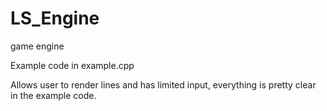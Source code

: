 # LS_Engine
game engine


Example code in example.cpp

Allows user to render lines and has limited input, everything is pretty clear in the example code.
